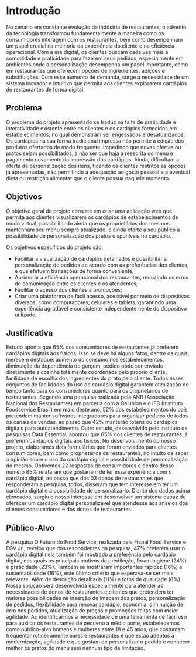# Introdução

No cenário em constante evolução da indústria de restaurantes, o advento da tecnologia transformou fundamentalmente a maneira como os consumidores interagem com os restaurantes, bem como desempenham um papel crucial na melhoria da experiência do cliente e na eficiência operacional. 
Com a era digital, os clientes buscam cada vez mais a comodidade e praticidade para fazerem seus pedidos, especialmente em ambientes onde a personalização desempenha um papel importante, como em restaurantes que oferecem opções de ingredientes, adições e substituições. Com esse aumento de demanda, surge a necessidade de um sistema inovador e intuitivo que permita aos clientes explorarem cardápios de restaurantes de forma digital.


## Problema

O problema do projeto apresentado se traduz na falta de praticidade e interatividade existente entre os clientes e os cardápios fornecidos em estabelecimentos, no qual demonstram ser engessados e desatualizados. Os cardápios na sua forma tradicional impressa não permite a edição dos produtos ofertados de modo frequente, impedindo que novas ofertas ou pratos sejam possibilitados, a não ser que haja a reescrita do menu e pagamento novamente da impressão dos cardápios. Ainda, dificultam a oferta de personalização dos itens, ficando os clientes restritos as opções já apresentadas, não permitindo a adequação ao gosto pessoal e a eventual dieta ou restrição alimentar que o cliente possua naquele momento.

## Objetivos

O objetivo geral do projeto consiste em criar uma aplicação web que permita aos clientes visualizarem os cardápios de estabelecimentos de modo virtual, possibilitando ainda que os proprietários dos mesmos mantenham seu menu sempre atualizado, e ainda oferte a seu público a possibilidade de personalização dos pratos disponíveis no cardápio.

Os objetivos específicos do projeto são:
 
- Facilitar a visualização de cardápios detalhados e possibilitar a personalização de pedidos de acordo com as preferências dos clientes, e que efetuem transações de forma conveniente; 
- Aprimorar a eficiência operacional dos restaurantes, reduzindo os erros de comunicação entre os clientes e os atendentes; 
- Facilitar o acesso dos clientes a promoções;
- Criar uma plataforma de fácil acesso, acessível por meio de dispositivos diversos, como computadores, celulares e tablets, garantindo uma experiência agradável e consistente independentemente do dispositivo utilizado.


## Justificativa

Estudo aponta que 65% dos consumidores de restaurantes já preferem cardápios digitais aos físicos. Isso se deve há alguns fatos, dentre os quais, merecem destaque: aumento do consumo nos estabelecimentos, diminuição da dependência do garçom, pedido pode ser enviado diretamente a cozinha totalmente coordenada pelo próprio cliente, facilidade de escolha dos ingredientes do prato pelo cliente. Todos esses conjuntos de facilidades do uso de cardápio digital garantem otimização de tempo tanto para os consumidores quanto para os proprietários de restaurantes.
Segundo uma pesquisa realizada pela ANR (Associação Nacional dos Restaurantes) em parceria com a Galunion e o IFB (Instituto Foodservice Brasil) em maio deste ano, 52% dos estabelecimentos do país pretendem manter softwares integradores para organizar pedidos de todos os canais de vendas, ao passo que 42% manterão totens ou cardápios digitais para autoatendimento. Outro estudo, desenvolvido pelo instituto de pesquisas Data Essential, apontou que 65% dos clientes de restaurantes já preferem cardápios digitais aos físicos.
No desenvolvimento do nosso projeto, elaboramos dois formulários que foram enviados para clientes consumidores, bem como proprietários de restaurantes, no intuito de saber a opinião sobre o uso do cardápio digital e possibilidade de personalização do mesmo. Obtivemos 22 respostas de consumidores e dentro desse número 85% relataram que gostariam de ter essa experiência com o cardápio digital, ao passo que dos 03 donos de restaurantes que responderam a pesquisa, todos, disseram que tem interesse em ter um cardápio digital e a possibilidade de personalizá-lo. 
Diante dos dados acima elencados, surgiu o nosso interesse em desenvolver um sistema capaz de oferecer um cardápio digital personalizável que atendesse aos anseios dos clientes consumidores e dos donos de restaurantes.


## Público-Alvo

A pesquisa O Futuro do Food Service, realizada pela Fispal Food Service e FGV Jr., revelou que dos respondentes da pesquisa, 47% preferem usar o cardápio digital nela também foi mostrado a preferência pelo cardápio digital, nos quais os principais motivos da predileção, foram higiene (24%) e praticidade (23%). Também se mostraram importantes rapidez (16%) e sustentabilidade (16%), este último critério que esperava-se ser mais relevante. Além de descrição detalhada (11%) e fotos de qualidade (8%). Nossa solução será desenvolvida especialmente para atender às necessidades de donos de restaurantes e clientes que pretendem ter maiores possibilidades na inserção de imagem dos pratos, personalização de pedidos, flexibilidade para renovar cardápio, economia, diminuição de erro nos pedidos, atualização de preços e promoções feitas com maior agilidade.
Ao identificarmos a necessidade de uma ferramenta de fácil uso para auxiliar os restaurantes de pequeno a médio porte, estabelecemos como público-alvo homens e mulheres entre 18 e 45 anos, que costumam frequentar rotineiramente bares e restaurantes e que estão adeptos à modernização, agilidade e que gostam de personalizar o pedido e conhecer melhor os pratos do menu sem nenhum tipo de limitação. 


